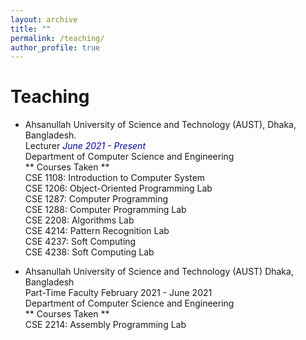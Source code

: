 ```yaml
---
layout: archive
title: ""
permalink: /teaching/
author_profile: true
---
```



# Teaching



* Ahsanullah University of Science and Technology (AUST), Dhaka, Bangladesh.<br />
Lecturer
<i style='color:#000099;'>June 2021 - Present</i> <br />
Department of Computer Science and Engineering<br />
** Courses Taken **<br />
CSE 1108: Introduction to Computer System<br />
CSE 1206: Object-Oriented Programming Lab<br />
CSE 1287: Computer Programming<br />
CSE 1288: Computer Programming Lab<br />
CSE 2208: Algorithms Lab<br />
CSE 4214: Pattern Recognition Lab<br />
CSE 4237: Soft Computing<br />
CSE 4238: Soft Computing Lab<br />

* Ahsanullah University of Science and Technology (AUST) Dhaka, Bangladesh<br />
Part-Time Faculty February 2021 - June 2021<br />
Department of Computer Science and Engineering<br />
** Courses Taken **<br />
CSE 2214: Assembly Programming Lab<br />
